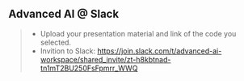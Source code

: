 ## Advanced AI @ Slack
> * Upload your presentation material and link of the code you selected.
> * Invition to Slack: https://join.slack.com/t/advanced-ai-workspace/shared_invite/zt-h8kbtnad-tn1mT2BU250FsFpmrr_WWQ

